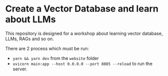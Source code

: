 # Create a Vector Database and learn about LLMs

This repository is designed for a workshop about learning vector database, LLMs, RAGs and so on.

There are 2 process which must be run:
- `yarn && yarn dev` from the `website` folder
- `uvicorn main:app --host 0.0.0.0 --port 8085 --reload` to run the server.
